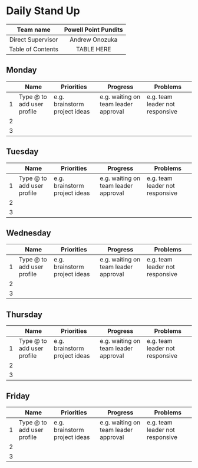 # Daily Stand Up

| Team name         | Powell Point Pundits  |
| :---------------: | :-------------------: |
| Direct Supervisor | Andrew Onozuka        |
| Table of Contents | TABLE HERE            |

## Monday <Date>
|   | Name  | Priorities    | Progress  | Problems  |
| - | ----- | ------------- | --------- | --------- |
| 1 | Type @ to add user profile | e.g. brainstorm project ideas | e.g. waiting on team leader approval | e.g. team leader not responsive
| 2 |
| 3 |

## Tuesday <Date>
|   | Name  | Priorities    | Progress  | Problems  |
| - | ----- | ------------- | --------- | --------- |
| 1 | Type @ to add user profile | e.g. brainstorm project ideas | e.g. waiting on team leader approval | e.g. team leader not responsive
| 2 |
| 3 |

## Wednesday <Date>
|   | Name  | Priorities    | Progress  | Problems  |
| - | ----- | ------------- | --------- | --------- |
| 1 | Type @ to add user profile | e.g. brainstorm project ideas | e.g. waiting on team leader approval | e.g. team leader not responsive
| 2 |
| 3 |

## Thursday <Date>
|   | Name  | Priorities    | Progress  | Problems  |
| - | ----- | ------------- | --------- | --------- |
| 1 | Type @ to add user profile | e.g. brainstorm project ideas | e.g. waiting on team leader approval | e.g. team leader not responsive
| 2 |
| 3 |

## Friday <Date>
|   | Name  | Priorities    | Progress  | Problems  |
| - | ----- | ------------- | --------- | --------- |
| 1 | Type @ to add user profile | e.g. brainstorm project ideas | e.g. waiting on team leader approval | e.g. team leader not responsive
| 2 |
| 3 |